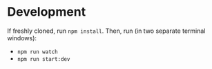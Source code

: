 # Development

If freshly cloned, run `npm install`. Then, run (in two separate terminal windows):

* `npm run watch`
* `npm run start:dev`
